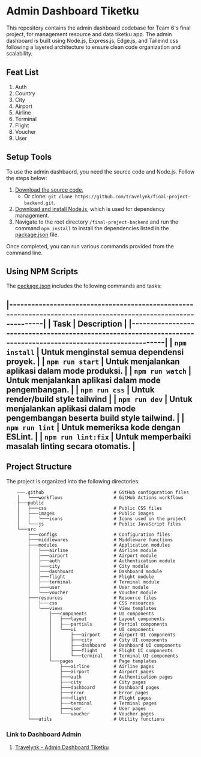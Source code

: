 # Admin Dashboard Tiketku

This repository contains the admin dashboard codebase for Team 6's final project, for management resource and data tiketku app. The admin dashboard is built using Node.js, Express.js, Edge.js, and Taileind css following a layered architecture to ensure clean code organization and scalability.

## Feat List

1. Auth
2. Country
3. City
4. Airport
5. Airline
6. Terminal
7. Flight
8. Voucher
9. User

## Setup Tools

To use the admin dashbaord, you need the source code and Node.js. Follow the steps below:

1. [Download the source code.](https://github.com/travelynk/admin-tiketku.git)
    - Or clone: `git clone https://github.com/travelynk/final-project-backend.git`.
2. [Download and install Node.js](https://nodejs.org/download), which is used for dependency management.
3. Navigate to the root directory `/final-project-backend` and run the command `npm install` to install the dependencies listed in the [package.json](/package.json) file.

Once completed, you can run various commands provided from the command line.

## Using NPM Scripts

The [package.json](/package.json) includes the following commands and tasks:

|---------------------------------------------------------------------------------------------------------------|
| Task                       | Description                                                                      |
|---------------------------------------------------------------------------------------------------------------|
| `npm install`              | Untuk menginstal semua dependensi proyek.                                        |
| `npm run start`            | Untuk menjalankan aplikasi dalam mode produksi.                                  |
| `npm run watch`            | Untuk menjalankan aplikasi dalam mode pengembangan.                              |
| `npm run css`              | Untuk render/build style tailwind                                                |
| `npm run dev`              | Untuk menjalankan aplikasi dalam mode pengembangan beserta build style tailwind. |
| `npm run lint`             | Untuk memeriksa kode dengan ESLint.                                              |
| `npm run lint:fix`         | Untuk memperbaiki masalah linting secara otomatis.                               |
-----------------------------------------------------------------------------------------------------------------

## Project Structure

The project is organized into the following directories:

```plaintext
    ───.github                          # GitHub configuration files
    │   └───workflows                   # GitHub Actions workflows
    ├───public  
    │   ├───css                         # Public CSS files
    │   ├───images                      # Public images
    │   │   └───icons                   # Icons used in the project
    │   └───js                          # Public JavaScript files
    └───src 
        ├───configs                     # Configuration files
        ├───middlewares                 # Middleware functions
        ├───modules                     # Application modules
        │   ├───airline                 # Airline module
        │   ├───airport                 # Airport module
        │   ├───auth                    # Authentication module
        │   ├───city                    # City module
        │   ├───dashboard               # Dashboard module
        │   ├───flight                  # Flight module
        │   ├───terminal                # Terminal module
        │   ├───user                    # User module
        │   └───voucher                 # Voucher module
        ├───resources                   # Resource files
        │   ├───css                     # CSS resources
        │   └───views                   # View templates
        │       ├───components          # UI components
        │       │   ├───layout          # Layout components
        │       │   ├───partials        # Partial components
        │       │   └───ui              # UI components
        │       │       ├───airport     # Airport UI components
        │       │       ├───city        # City UI components
        │       │       ├───dashboard   # Dashboard UI components
        │       │       ├───flight      # Flight UI components
        │       │       └───terminal    # Terminal UI components
        │       └───pages               # Page templates
        │           ├───airline         # Airline pages
        │           ├───airport         # Airport pages
        │           ├───auth            # Authentication pages
        │           ├───city            # City pages
        │           ├───dashboard       # Dashboard pages
        │           ├───error           # Error pages
        │           ├───flight          # Flight pages
        │           ├───terminal        # Terminal pages
        │           ├───user            # User pages
        │           └───voucher         # Voucher pages
        └───utils                       # Utility functions
```

### Link to Dashboard Admin
1.  [Travelynk - Admin Dashboard Tiketku](https://admin-tiketku.padek.tech)
